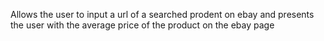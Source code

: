 Allows the user to input a url of a searched prodent on ebay and presents the user with the average price of the product on the ebay page
